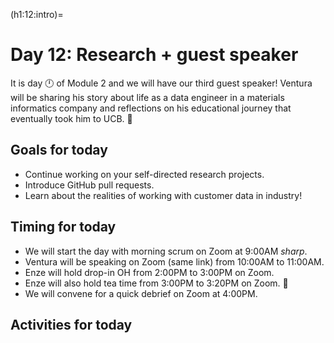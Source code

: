 (h1:12:intro)=
# Day 12: Research + guest speaker

It is day 🕛 of Module 2 and we will have our third guest speaker!
Ventura will be sharing his story about life as a data engineer in a materials informatics company and reflections on his educational journey that eventually took him to UCB. 🐻



## Goals for today

- Continue working on your self-directed research projects.
- Introduce GitHub pull requests.
- Learn about the realities of working with customer data in industry!



## Timing for today

- We will start the day with morning scrum on Zoom at 9:00AM _sharp_.
- Ventura will be speaking on Zoom (same link) from 10:00AM to 11:00AM.
- Enze will hold drop-in OH from 2:00PM to 3:00PM on Zoom.
- Enze will also hold tea time from 3:00PM to 3:20PM on Zoom. 🍵
- We will convene for a quick debrief on Zoom at 4:00PM.



## Activities for today

```{tableofcontents}
```


